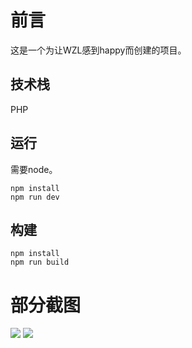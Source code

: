 # 前言
这是一个为让WZL感到happy而创建的项目。

## 技术栈
PHP

## 运行
需要node。
```
npm install
npm run dev
```

## 构建
```
npm install
npm run build
```

# 部分截图
<img src="https://github.com/i627/wzlSite/blob/master/screenshots/001.jpg" />

<img src="https://github.com/i627/wzlSite/blob/master/screenshots/002.jpg" />